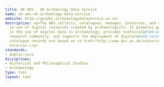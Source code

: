 ```yaml
---
title: UK ADS - UK Archeology Data Service
name: uk-ads-uk-archeology-data-service
website: http://guides.archaeologydataservice.ac.uk/
description: <p>The ADS collects, catalogues, manages, preserves, and encourages
  re-use of digital resources created by archaeologists. It promotes good&#160;practice
  in the use of digital data in archaeology, provides technical&#160;advice to the
  research community, and supports the deployment of digital&#160;technologies.&#160;Its
  catalogue records are based on <a href="http://www.dcc.ac.uk/resources/metadata-standards/dublin-core">Dublin
  Core</a>.</p>
standards:
- dublin-core
disciplines:
- Historical and Philosophical Studies
- Archaeology
type: tool
layout: tool
---
```


